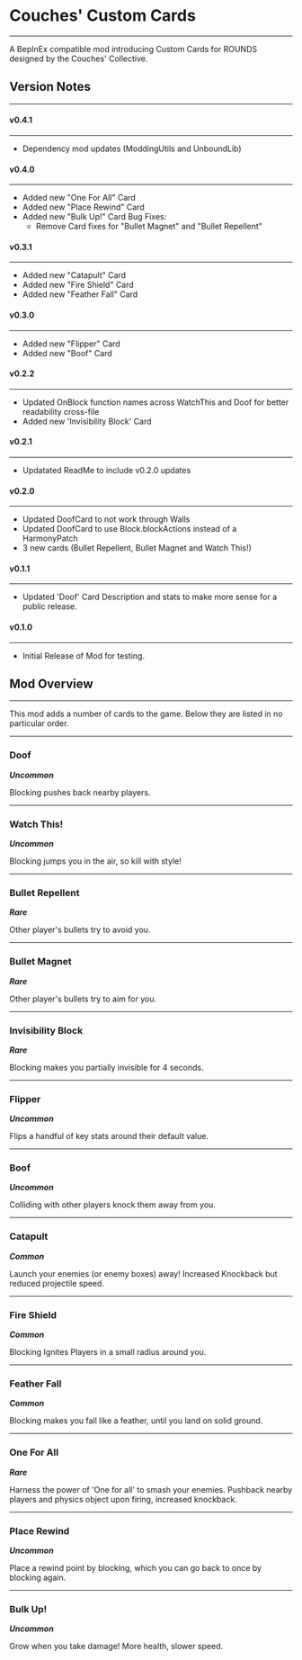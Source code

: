 # Couches' Custom Cards
-------------------------------
A BepInEx compatible mod introducing Custom Cards for ROUNDS designed by the Couches' Collective.

## Version Notes
---------------
#### v0.4.1
-----------
- Dependency mod updates (ModdingUtils and UnboundLib)

#### v0.4.0
-----------
- Added new "One For All" Card
- Added new "Place Rewind" Card
- Added new "Bulk Up!" Card
Bug Fixes:
	- Remove Card fixes for "Bullet Magnet" and "Bullet Repellent"

#### v0.3.1
-----------
- Added new "Catapult" Card
- Added new "Fire Shield" Card
- Added new "Feather Fall" Card

#### v0.3.0
-----------
- Added new "Flipper" Card
- Added new "Boof" Card

#### v0.2.2
-----------
- Updated OnBlock function names across WatchThis and Doof for better readability cross-file
- Added new 'Invisibility Block' Card

#### v0.2.1
-----------
- Updatated ReadMe to include v0.2.0 updates

#### v0.2.0
-----------
- Updated DoofCard to not work through Walls
- Updated DoofCard to use Block.blockActions instead of a HarmonyPatch
- 3 new cards (Bullet Repellent, Bullet Magnet and Watch This!)


#### v0.1.1
-----------
- Updated 'Doof' Card Description and stats to make more sense for a public release.

#### v0.1.0
-----------
- Initial Release of Mod for testing.

## Mod Overview
---------------
This mod adds a number of cards to the game. Below they are listed in no particular order.

---

### Doof
***Uncommon***

Blocking pushes back nearby players.

---

### Watch This!
***Uncommon***

Blocking jumps you in the air, so kill with style!

---

### Bullet Repellent
***Rare***

Other player's bullets try to avoid you.

---

### Bullet Magnet
***Rare***

Other player's bullets try to aim for you.

---

### Invisibility Block
***Rare***

Blocking makes you partially invisible for 4 seconds.

---

### Flipper
***Uncommon***

Flips a handful of key stats around their default value.

---

### Boof
***Uncommon***

Colliding with other players knock them away from you.

---

### Catapult
***Common***

Launch your enemies (or enemy boxes) away! Increased Knockback but reduced projectile speed.

---

### Fire Shield
***Common***

Blocking Ignites Players in a small radius around you.

---

### Feather Fall
***Common***

Blocking makes you fall like a feather, until you land on solid ground.

---

### One For All
***Rare***

Harness the power of 'One for all' to smash your enemies.
Pushback nearby players and physics object upon firing, increased knockback.

---

### Place Rewind
***Uncommon***

Place a rewind point by blocking, which you can go back to once by blocking again.

---

### Bulk Up!
***Uncommon***

Grow when you take damage! More health, slower speed.